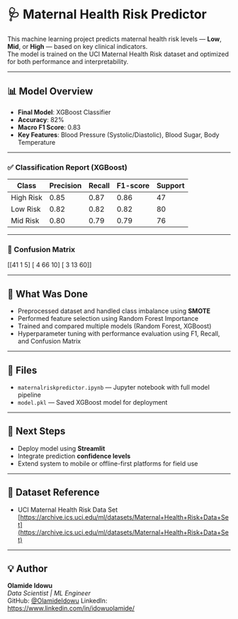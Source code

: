 # 🩺 Maternal Health Risk Predictor

This machine learning project predicts maternal health risk levels — **Low**, **Mid**, or **High** — based on key clinical indicators.  
The model is trained on the UCI Maternal Health Risk dataset and optimized for both performance and interpretability.

---

## 📊 Model Overview

- **Final Model**: XGBoost Classifier  
- **Accuracy**: 82%  
- **Macro F1 Score**: 0.83  
- **Key Features**: Blood Pressure (Systolic/Diastolic), Blood Sugar, Body Temperature

---

### ✅ Classification Report (XGBoost)

| Class      | Precision | Recall | F1-score | Support |
|------------|-----------|--------|----------|---------|
| High Risk  | 0.85      | 0.87   | 0.86     | 47      |
| Low Risk   | 0.82      | 0.82   | 0.82     | 80      |
| Mid Risk   | 0.80      | 0.79   | 0.79     | 76      |

---

### 🧩 Confusion Matrix
[[41 1 5]
[ 4 66 10]
[ 3 13 60]]



---

## 🧠 What Was Done

- Preprocessed dataset and handled class imbalance using **SMOTE**
- Performed feature selection using Random Forest Importance
- Trained and compared multiple models (Random Forest, XGBoost)
- Hyperparameter tuning with performance evaluation using F1, Recall, and Confusion Matrix

---

## 📁 Files

- `maternalriskpredictor.ipynb` — Jupyter notebook with full model pipeline  
- `model.pkl` — Saved XGBoost model for deployment 
---

## 🚀 Next Steps

- Deploy model using **Streamlit**
- Integrate prediction **confidence levels**
- Extend system to mobile or offline-first platforms for field use

---

## 📌 Dataset Reference

- UCI Maternal Health Risk Data Set  
  [https://archive.ics.uci.edu/ml/datasets/Maternal+Health+Risk+Data+Set](https://archive.ics.uci.edu/ml/datasets/Maternal+Health+Risk+Data+Set)

---

## 💡 Author

**Olamide Idowu**  
*Data Scientist | ML Engineer*  
GitHub: [@OlamideIdowu](https://github.com/OlamideIdowu)
LinkedIn: https://www.linkedin.com/in/idowuolamide/
